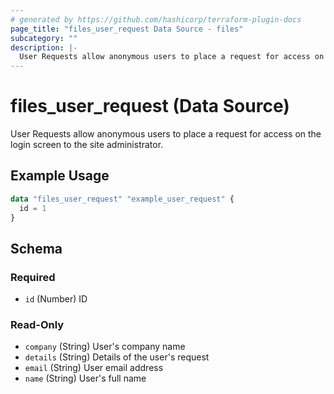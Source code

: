 ```yaml
---
# generated by https://github.com/hashicorp/terraform-plugin-docs
page_title: "files_user_request Data Source - files"
subcategory: ""
description: |-
  User Requests allow anonymous users to place a request for access on the login screen to the site administrator.
---
```


# files_user_request (Data Source)

User Requests allow anonymous users to place a request for access on the login screen to the site administrator.

## Example Usage

```terraform
data "files_user_request" "example_user_request" {
  id = 1
}
```

<!-- schema generated by tfplugindocs -->
## Schema

### Required

- `id` (Number) ID

### Read-Only

- `company` (String) User's company name
- `details` (String) Details of the user's request
- `email` (String) User email address
- `name` (String) User's full name
